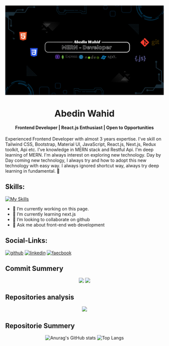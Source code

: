 ![Frontend Developer | React.js Enthusiast | Open to Opportunities](/asset/cover.png)


<h1 align="center">Abedin Wahid</h1>
<h4 align="center">Frontend Developer | React.js Enthusiast | Open to Opportunities</h1>





Experienced Frontend Developer with almost 3 years expertise. I've skill on Tailwind CSS, Bootstrap, Material UI, JavaScript, React.js, Next.js, Redux toolkit, Api etc. I've knowledge in MERN stack and Restful Api. I'm deep learning of MERN. I'm always interest on exploring new technology. Day by Day coming new technology, I always try and how to adopt this new technology with easy way. I always ignored shortcut way, always try deep learning in fundamental. 🚀

## Skills:
[![My Skills](https://skillicons.dev/icons?i=js,react,nodejs,mongodb,express,tailwind,boostrap)](https://skillicons.dev)

- 🔭 I’m currently working on this page.
- 🌱 I’m currently learning next.js
- 👯 I’m looking to collaborate on github
- 💬 Ask me about front-end web development
  
## Social-Links:
[<img src='https://skillicons.dev/icons?i=github' alt='github' height='40' >](https://github.com/abedinwahid9) 
[<img src='https://skillicons.dev/icons?i=linkedin' alt='linkedin' height='40' >](https://linkedin.com/in/abedinwahid)
[<img src='https://cdn.jsdelivr.net/gh/dmhendricks/signature-social-icons/icons/round-flat-filled/50px/facebook.png' alt='faecbook' height='40' >](https://facebook.com/abedin.wahid.5)






## Commit Summery
<div align="center">

  ![](http://github-profile-summary-cards.vercel.app/api/cards/most-commit-language?username=abedinwahid9&theme=dark)
![](http://github-profile-summary-cards.vercel.app/api/cards/repos-per-language?username=abedinwahid9&theme=dark)
</div>





## Repositories analysis

<div align="center">

![](http://github-profile-summary-cards.vercel.app/api/cards/profile-details?username=abedinwahid9&theme=dark)
</div>


## Repositorie Summery


<div align="center">
  <img src="https://github-readme-stats.vercel.app/api?username=abedinwahid9&show_icons=true&theme=dark" alt="Anurag's GitHub stats" style="height: 200px;" />
  <img src="https://github-readme-stats.vercel.app/api/top-langs/?username=abedinwahid9&layout=compact&theme=dark" alt="Top Langs" style="height: 200px;" />
</div>




